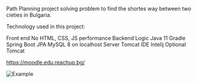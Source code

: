 Path Planning project solving problem to find the shortes way between two cieties in Bulgaria.

Technology used in this project:

Front end
No HTML, CSS, JS performance
Backend Logic
Java 11
Gradle
Spring Boot
JPA
MySQL 8 on localhost
Server
Tomcat
IDE
Intelij
Optional
Tomcat

https://moodle.edu.reachup.bg/

![Example](https://user-images.githubusercontent.com/109521961/215882157-99755dcb-66fb-41ea-9067-f3b1de2a020c.png)

